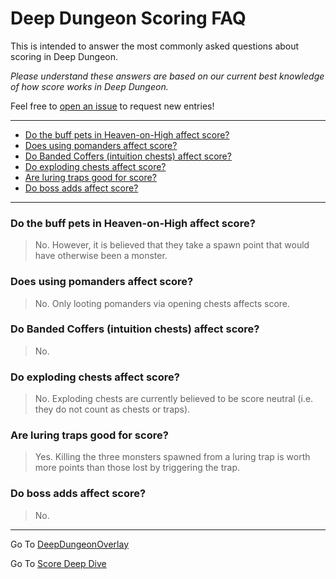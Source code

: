 # Deep Dungeon Scoring FAQ

This is intended to answer the most commonly asked questions about scoring in Deep Dungeon.

_Please understand these answers are based on our current best knowledge of how score works in Deep Dungeon._

Feel free to [open an issue](https://github.com/IAmLokken/DeepDungeonOverlay/issues) to request new entries!

---

* [Do the buff pets in Heaven-on-High affect score?](https://github.com/IAmLokken/DeepDungeonOverlay/blob/main/overlay/docs/en/SCORE_FAQ.md#do-the-buff-pets-in-heaven-on-high-affect-score)
* [Does using pomanders affect score?](https://github.com/IAmLokken/DeepDungeonOverlay/blob/main/overlay/docs/en/SCORE_FAQ.md#does-using-pomanders-affect-score)
* [Do Banded Coffers (intuition chests) affect score?](https://github.com/IAmLokken/DeepDungeonOverlay/blob/main/overlay/docs/en/SCORE_FAQ.md#do-banded-coffers-intuition-chests-affect-score)
* [Do exploding chests affect score?](https://github.com/IAmLokken/DeepDungeonOverlay/blob/main/overlay/docs/en/SCORE_FAQ.md#do-exploding-chests-affect-score)
* [Are luring traps good for score?](https://github.com/IAmLokken/DeepDungeonOverlay/blob/main/overlay/docs/en/SCORE_FAQ.md#are-luring-traps-good-for-score)
* [Do boss adds affect score?](https://github.com/IAmLokken/DeepDungeonOverlay/blob/main/overlay/docs/en/SCORE_FAQ.md#do-boss-adds-affect-score)

---

### Do the buff pets in Heaven-on-High affect score?
>No. However, it is believed that they take a spawn point that would have otherwise been a monster. 

### Does using pomanders affect score?
>No.  Only looting pomanders via opening chests affects score.

### Do Banded Coffers (intuition chests) affect score?
>No.  

### Do exploding chests affect score?
>No.  Exploding chests are currently believed to be score neutral (i.e. they do not count as chests or traps).

### Are luring traps good for score?
>Yes.  Killing the three monsters spawned from a luring trap is worth more points than those lost by triggering the trap.

### Do boss adds affect score?
>No.

---

Go To [DeepDungeonOverlay](https://github.com/IAmLokken/DeepDungeonOverlay)

Go To [Score Deep Dive](https://github.com/IAmLokken/DeepDungeonOverlay/blob/main/overlay/docs/en/SCORE.md)
